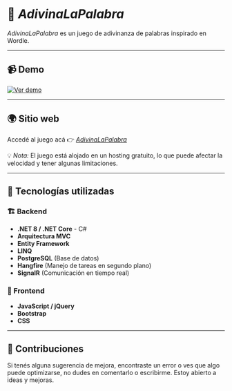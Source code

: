# 🎯 *AdivinaLaPalabra*

*AdivinaLaPalabra* es un juego de adivinanza de palabras inspirado en Wordle.

---

## 📹 Demo

[![Ver demo](https://img.youtube.com/vi/yvli8Xf4ICc/maxresdefault.jpg)](https://www.youtube.com/shorts/yvli8Xf4ICc)

---

## 🌍 Sitio web

Accedé al juego acá 👉 [*AdivinaLaPalabra*](https://adivinalapalabra-fnb3.onrender.com)

💡 *Nota:* El juego está alojado en un hosting gratuito, lo que puede afectar la velocidad y tener algunas limitaciones.

---

## 🚀 Tecnologías utilizadas

### 🏗️ Backend
- **.NET 8 / .NET Core** - C#
- **Arquitectura MVC**
- **Entity Framework**
- **LINQ**
- **PostgreSQL** (Base de datos)
- **Hangfire** (Manejo de tareas en segundo plano)
- **SignalR** (Comunicación en tiempo real)

### 🎨 Frontend
- **JavaScript / jQuery**
- **Bootstrap**
- **CSS**

---

## 🤝 Contribuciones

Si tenés alguna sugerencia de mejora, encontraste un error o ves que algo puede optimizarse, no dudes en comentarlo o escribirme. Estoy abierto a ideas y mejoras.
